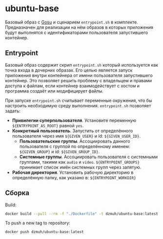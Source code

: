 # ubuntu-base

Базовый образ с [Gosu](https://github.com/tianon/gosu) и сценарием `entrypoint.sh` в комплекте.
Предназначен для реализации на нём образов в которых приложения будут выполнятся с идентификаторами пользователя запустившего контейнер.

## Entrypoint

Базовый образ содержит скрип `entrypoint.sh` который используется как точка входа в дочерних образах. Его целью является запуск приложения внутри контейнера от имени пользователя запустившего контейнер. Это позволяет решить проблему с владельцем и правами доступа к файлам, если контейнер взаимодействует с хостом и программа создаёт или модифицирует файлы.

При запуске `entrypoint.sh` считывает переменные окружения, что бы настроить необходимую среду выполнения.
`entrypoint.sh` позволяет задать:

- **Привилегии суперпользователя**. Установите переменную `${ENTRYPOINT_AS_ROOT}` равной `yes`.
- **Конкретный пользователь**. Запустить от определённого пользователя через имя `${GIVEN_USER}` и id: `${GIVEN_USER_ID}`.
  - **Пользовательские группы**. Ассоциировать данного пользователя с группой по определённому именем: `${GIVEN_GROUP}` и id: `${GIVEN_GROUP_ID}`.
  - **Системные группы**. Ассоциировать пользователя с системными группами, такими как `audio` и `video`. `${ENTRYPOINT_GROUPS}` принимает список имён системных групп через запятую.
- **Рабочая директория**. Установить рабочую директорию в определённую папку, как указано в: `${ENTRYPOINT_WORKDIR}`

## Сборка

Build:

``` bash
docker build --pull --rm -f "./Dockerfile" -t dzmuh/ubuntu-base:latest "$(pwd)"
```

To push a new tag to repository:

``` bash
docker push dzmuh/ubuntu-base:latest
```
